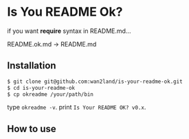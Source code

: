 Is You README Ok?
=================

if you want **require** syntax in README.md...

README.ok.md -> README.md

## Installation

```sh
$ git clone git@github.com:wan2land/is-your-readme-ok.git
$ cd is-your-readme-ok
$ cp okreadme /your/path/bin
```

type `okreadme -v`. print `Is Your README OK? v0.x`.

## How to use

